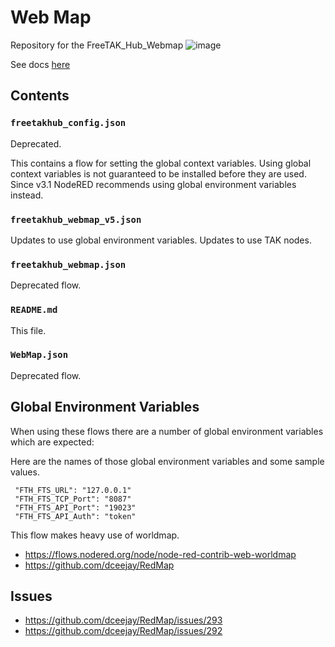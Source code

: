# Web Map
Repository for the FreeTAK_Hub_Webmap
![image](https://user-images.githubusercontent.com/60719165/143499968-c8d4c3cc-3892-4a50-b285-2612ef540fd7.png)

See docs [here](https://freetakteam.github.io/FreeTAKServer-User-Docs/FreeTAKHub/WebMap/Installation/)

## Contents

### `freetakhub_config.json`

Deprecated.

This contains a flow for setting the global context variables.
Using global context variables is not guaranteed to be installed before they are used.
Since v3.1 NodeRED recommends using global environment variables instead.

### `freetakhub_webmap_v5.json`

Updates to use global environment variables.
Updates to use TAK nodes.


### `freetakhub_webmap.json`

Deprecated flow.

### `README.md`

This file.

### `WebMap.json`

Deprecated flow.

## Global Environment Variables

When using these flows there are a number of global environment variables which are expected:

Here are the names of those global environment variables and some sample values.

```
 "FTH_FTS_URL": "127.0.0.1"
 "FTH_FTS_TCP_Port": "8087"
 "FTH_FTS_API_Port": "19023"
 "FTH_FTS_API_Auth": "token"
```

This flow makes heavy use of worldmap.

* https://flows.nodered.org/node/node-red-contrib-web-worldmap
* https://github.com/dceejay/RedMap


## Issues

* https://github.com/dceejay/RedMap/issues/293
* https://github.com/dceejay/RedMap/issues/292

